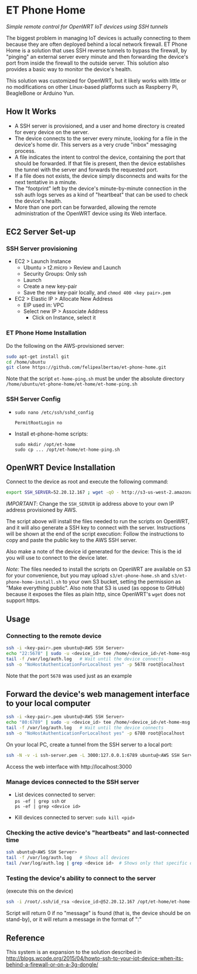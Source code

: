 # ET Phone Home

_Simple remote control for OpenWRT IoT devices using SSH tunnels_

The biggest problem in managing IoT devices is actually connecting to them because they are often deployed behind a local network firewall. ET Phone Home is a solution that uses SSH reverse tunnels to bypass the firewall, by "pinging" an external server every minute and then forwarding the device's port from inside the firewall to the outside server. This solution also provides a basic way to monitor the device's health.

This solution was customized for OpenWRT, but it likely works with little or no modifications on other Linux-based platforms such as Raspberry Pi, BeagleBone or Arduino Yun.


## How It Works

- A SSH server is provisioned, and a user and home directory is created for every device on the server.
- The device connects to the server every minute, looking for a file in the device's home dir. This servers as a very crude "inbox" messaging process.
- A file indicates the intent to control the device, containing the port that should be forwarded. If that file is present, then the device establishes the tunnel with the server and forwards the requested port.
- If a file does not exists, the device simply disconnects and waits for the next tentative in a minute.
- The "footprint" left by the device's minute-by-minute connection in the ssh auth logs serves as a kind of "heartbeat" that can be used to check the device's health.
- More than one port can be forwarded, allowing the remote administration of the OpenWRT device using its Web interface.


## EC2 Server Set-up

### SSH Server provisioning

- EC2 > Launch Instance
    - Ubuntu > t2.micro > Review and Launch
    - Security Groups: Only ssh
    - Launch
    - Create a new key-pair
    - Save the new key-pair locally, and `chmod 400 <key pair>.pem`
- EC2 > Elastic IP > Allocate New Address
    - EIP used in: VPC
    - Select new IP > Associate Address
        - Click on Instance, select it


### ET Phone Home Installation

Do the following on the AWS-provisioned server:

```bash
sudo apt-get install git
cd /home/ubuntu
git clone https://github.com/felipealbertao/et-phone-home.git
```

Note that the script `et-home-ping.sh` must be under the absolute directory
  `/home/ubuntu/et-phone-home/et-home/et-home-ping.sh`


### SSH Server Config

- `sudo nano /etc/ssh/sshd_config`  
    ```
    PermitRootLogin no
    ```
- Install et-phone-home scripts:  
  ```
  sudo mkdir /opt/et-home
  sudo cp ... /opt/et-home/et-home-ping.sh
  ```

## OpenWRT Device Installation

Connect to the device as root and execute the following command:

```bash
export SSH_SERVER=52.20.12.167 ; wget -qO - http://s3-us-west-2.amazonaws.com/et-phone-home/et-phone-home-install.sh | ash
```

*IMPORTANT*: Change the `SSH_SERVER` ip address above to your own IP address provisioned by AWS.

The script above will install the files needed to run the scripts on OpenWRT, and it will also generate a SSH key to connect with the server. Instructions will be shown at the end of the script execution: Follow the instructions to copy and paste the public key to the AWS SSH server.

Also make a note of the device id generated for the device: This is the id you will use to connect to the device later.

_Note:_ The files needed to install the scripts on OpenWRT are available on S3 for your convenience, but you may upload `s3/et-phone-home.sh` and `s3/et-phone-home-install.sh` to your own S3 bucket, setting the permission as "Make everything public". Also note that S3 is used (as oppose to GitHub) because it exposes the files as plain http, since OpenWRT's `wget` does not support https.


## Usage

### Connecting to the remote device

```bash
ssh -i <key-pair>.pem ubuntu@<AWS SSH Server>
echo "22:5678" | sudo -u <device_id> tee /home/<device_id>/et-home-msg
tail -f /var/log/auth.log   # Wait until the device connects
ssh -o "NoHostAuthenticationForLocalhost yes" -p 5678 root@localhost
```

Note that the port `5678` was used just as an example


## Forward the device's web management interface to your local computer

```bash
ssh -i <key-pair>.pem ubuntu@<AWS SSH Server>
echo "80:6789" | sudo -u <device_id> tee /home/<device_id>/et-home-msg
tail -f /var/log/auth.log   # Wait until the device connects
ssh -o "NoHostAuthenticationForLocalhost yes" -p 6780 root@localhost
```

On your local PC, create a tunnel from the SSH server to a local port:

```bash
ssh -N -v -i ssh-server.pem -L 3000:127.0.0.1:6789 ubuntu@<AWS SSH Server>
```

Access the web interface with http://localhost:3000


### Manage devices connected to the SSH server

- List devices connected to server:  
   `ps -ef | grep ssh` or  
   `ps -ef | grep <device id>`

 - Kill devices connected to server:
   `sudo kill <pid>`


### Checking the active device's "heartbeats" and last-connected time

   ```bash
   ssh ubuntu@<AWS SSH Server>
   tail -f /var/log/auth.log   # Shows all devices
   tail /var/log/auth.log | grep <device id>  # Shows only that specific device
   ```

### Testing the device's ability to connect to the server

(execute this on the device)

```bash
ssh -i /root/.ssh/id_rsa <device_id>@52.20.12.167 /opt/et-home/et-home-ping.sh
```

Script will return 0 if no "message" is found (that is, the device should be on stand-by),
or it will return a message in the format of "<local device port>:<remote server port>"


## Reference

This system is an expansion to the solution described in http://blogs.wcode.org/2015/04/howto-ssh-to-your-iot-device-when-its-behind-a-firewall-or-on-a-3g-dongle/
